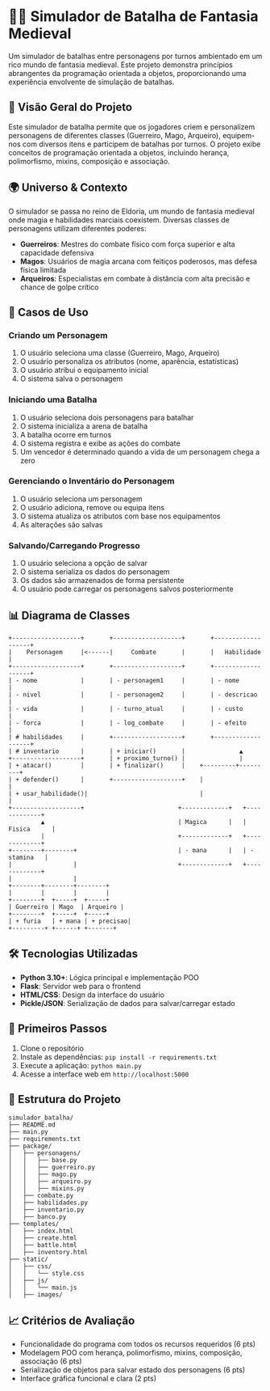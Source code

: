 # 🧙‍♂️ Simulador de Batalha de Fantasia Medieval

Um simulador de batalhas entre personagens por turnos ambientado em um rico mundo de fantasia medieval. Este projeto demonstra princípios abrangentes da programação orientada a objetos, proporcionando uma experiência envolvente de simulação de batalhas.

## 📌 Visão Geral do Projeto

Este simulador de batalha permite que os jogadores criem e personalizem personagens de diferentes classes (Guerreiro, Mago, Arqueiro), equipem-nos com diversos itens e participem de batalhas por turnos. O projeto exibe conceitos de programação orientada a objetos, incluindo herança, polimorfismo, mixins, composição e associação.

## 🌍 Universo & Contexto

O simulador se passa no reino de Eldoria, um mundo de fantasia medieval onde magia e habilidades marciais coexistem. Diversas classes de personagens utilizam diferentes poderes:

- **Guerreiros**: Mestres do combate físico com força superior e alta capacidade defensiva  
- **Magos**: Usuários de magia arcana com feitiços poderosos, mas defesa física limitada  
- **Arqueiros**: Especialistas em combate à distância com alta precisão e chance de golpe crítico  

## 📝 Casos de Uso

### Criando um Personagem
1. O usuário seleciona uma classe (Guerreiro, Mago, Arqueiro)  
2. O usuário personaliza os atributos (nome, aparência, estatísticas)  
3. O usuário atribui o equipamento inicial  
4. O sistema salva o personagem  

### Iniciando uma Batalha
1. O usuário seleciona dois personagens para batalhar  
2. O sistema inicializa a arena de batalha  
3. A batalha ocorre em turnos  
4. O sistema registra e exibe as ações do combate  
5. Um vencedor é determinado quando a vida de um personagem chega a zero  

### Gerenciando o Inventário do Personagem
1. O usuário seleciona um personagem  
2. O usuário adiciona, remove ou equipa itens  
3. O sistema atualiza os atributos com base nos equipamentos  
4. As alterações são salvas  

### Salvando/Carregando Progresso
1. O usuário seleciona a opção de salvar  
2. O sistema serializa os dados do personagem  
3. Os dados são armazenados de forma persistente  
4. O usuário pode carregar os personagens salvos posteriormente  

## 📊 Diagrama de Classes

```
+-------------------+       +-------------------+       +-------------------+
|    Personagem     |<------|     Combate       |       |   Habilidade      |
+-------------------+       +-------------------+       +-------------------+
| - nome            |       | - personagem1     |       | - nome            |
| - nivel           |       | - personagem2     |       | - descricao       |
| - vida            |       | - turno_atual     |       | - custo           |
| - forca           |       | - log_combate     |       | - efeito          |
| # habilidades     |       +-------------------+       +-------------------+
| # inventario      |       | + iniciar()       |               ▲
+-------------------+       | + proximo_turno() |               |
| + atacar()        |       | + finalizar()     |    +---------+---------+
| + defender()      |       +-------------------+    |                   |
| + usar_habilidade()|                               |                   |
+-------------------+                          +-------------+   +-------------+
         ▲                                     | Magica      |   | Fisica      |
         |                                     +-------------+   +-------------+
+--------+--------+                            | - mana      |   | - stamina   |
|                 |                            +-------------+   +-------------+
|                 |
+--------+--------+--------+
|        |        |        |
+--------+  +-----+  +-----+
| Guerreiro | Mago  | Arqueiro |
+--------+  +-----+  +-----+
| + furia   | + mana | + precisao|
+---------+ +------+ +-------+
```

## 🛠️ Tecnologias Utilizadas

- **Python 3.10+**: Lógica principal e implementação POO  
- **Flask**: Servidor web para o frontend  
- **HTML/CSS**: Design da interface do usuário  
- **Pickle/JSON**: Serialização de dados para salvar/carregar estado  

## 🚀 Primeiros Passos

1. Clone o repositório  
2. Instale as dependências: `pip install -r requirements.txt`  
3. Execute a aplicação: `python main.py`  
4. Acesse a interface web em `http://localhost:5000`  

## 🔄 Estrutura do Projeto

```
simulador_batalha/
├── README.md
├── main.py
├── requirements.txt
├── package/
│   ├── personagens/
│   │   ├── base.py
│   │   ├── guerreiro.py
│   │   ├── mago.py
│   │   ├── arqueiro.py
│   │   ├── mixins.py
│   ├── combate.py
│   ├── habilidades.py
│   ├── inventario.py
│   ├── banco.py
├── templates/
│   ├── index.html
│   ├── create.html
│   ├── battle.html
│   ├── inventory.html
├── static/
│   ├── css/
│   │   └── style.css
│   ├── js/
│   │   └── main.js
│   ├── images/
```

## 📈 Critérios de Avaliação

- Funcionalidade do programa com todos os recursos requeridos (6 pts)  
- Modelagem POO com herança, polimorfismo, mixins, composição, associação (6 pts)  
- Serialização de objetos para salvar estado dos personagens (6 pts)  
- Interface gráfica funcional e clara (2 pts) 
